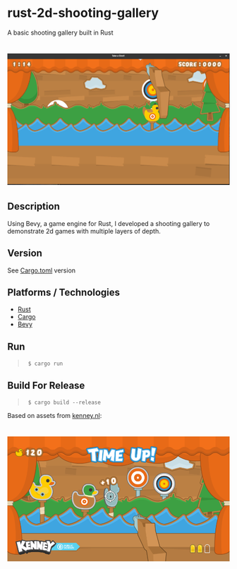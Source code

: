 # rust-2d-shooting-gallery
A basic shooting gallery built in Rust

# ![Game Demo](img/demo.gif)

## Description
Using Bevy, a game engine for Rust, I developed a shooting gallery to demonstrate 2d games with multiple layers of depth.

## Version
See [Cargo.toml](Cargo.toml) version

## Platforms / Technologies
* [Rust](https://www.rust-lang.org/en-US/)
* [Cargo](https://doc.rust-lang.org/cargo/)
* [Bevy](https://bevyengine.org/)

## Run
>      $ cargo run

## Build For Release
>      $ cargo build --release

Based on assets from [kenney.nl](https://kenney.nl/):
# ![Kenny NL Sample](img/kenney.nl-sample.png)